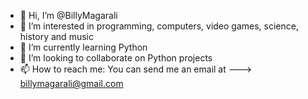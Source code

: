 - 👋 Hi, I’m @BillyMagarali
- 👀 I’m interested in programming, computers, video games, science, history and music
- 🌱 I’m currently learning Python
- 💞️ I’m looking to collaborate on Python projects
- 📫 How to reach me: You can send me an email at ---> billymagarali@gmail.com

<!---
BillyMagarali/BillyMagarali is a ✨ special ✨ repository because its `README.md` (this file) appears on your GitHub profile.
You can click the Preview link to take a look at your changes.
--->
